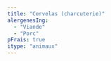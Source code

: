```yaml
---
title: "Cervelas (charcuterie)"
alergenesIng:
  - "Viande"
  - "Porc"
pFrais: true
itype: "animaux"
---
```

